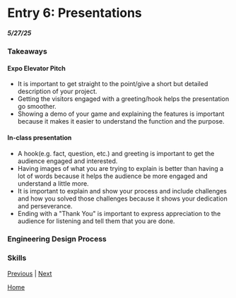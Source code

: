 # Entry 6: Presentations
##### 5/27/25

### Takeaways
#### Expo Elevator Pitch
* It is important to get straight to the point/give a short but detailed description of your project.
* Getting the visitors engaged with a greeting/hook helps the presentation go smoother.
* Showing a demo of your game and explaining the features is important because it makes it easier to understand the function and the purpose.

#### In-class presentation
* A hook(e.g. fact, question, etc.) and greeting is important to get the audience engaged and interested.
* Having images of what you are trying to explain is better than having a lot of words because it helps the audience be more engaged and understand a little more.
* It is important to explain and show your process and include challenges and how you solved those challenges because it shows your dedication and perseverance.
* Ending with a "Thank You" is important to express appreciation to the audience for listening and tell them that you are done.

### Engineering Design Process


### Skills



[Previous](entry05.md) | [Next](entry07.md)

[Home](../README.md)
